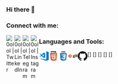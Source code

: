 ### Hi there 👋

### Connect with me:

<img align="left" href="https://twitter.com/0_olol2" alt="0olol | Twitter" width="22px" src="https://cdn.jsdelivr.net/npm/simple-icons@v3/icons/twitter.svg" />

<img align="left" href="https://www.linkedin.com/in/kwok-marcus-4223b3195/" alt="0olol | LinkedIn" width="22px" src="https://cdn.jsdelivr.net/npm/simple-icons@v3/icons/linkedin.svg" />

<img align="left" href="https://t.me/O_olol94" alt="0olol | Telegram" width="22px" src="https://cdn.jsdelivr.net/npm/simple-icons@v3/icons/telegram.svg" />

<img align="left" href="https://www.instagram.com/0_olol/" alt="0olol | Instagram" width="22px" src="https://cdn.jsdelivr.net/npm/simple-icons@v3/icons/instagram.svg" />

### Languages and Tools:

[<img align="left" alt="Visual Studio Code" width="26px" src="https://raw.githubusercontent.com/github/explore/80688e429a7d4ef2fca1e82350fe8e3517d3494d/topics/visual-studio-code/visual-studio-code.png" />]
[<img align="left" alt="HTML5" width="26px" src="https://raw.githubusercontent.com/github/explore/80688e429a7d4ef2fca1e82350fe8e3517d3494d/topics/html/html.png" />]
[<img align="left" alt="CSS3" width="26px" src="https://raw.githubusercontent.com/github/explore/80688e429a7d4ef2fca1e82350fe8e3517d3494d/topics/css/css.png" />]
[<img align="left" alt="Git" width="26px" src="https://raw.githubusercontent.com/github/explore/80688e429a7d4ef2fca1e82350fe8e3517d3494d/topics/git/git.png" />]
[<img align="left" alt="GitHub" width="26px" src="https://raw.githubusercontent.com/github/explore/78df643247d429f6cc873026c0622819ad797942/topics/github/github.png" />]